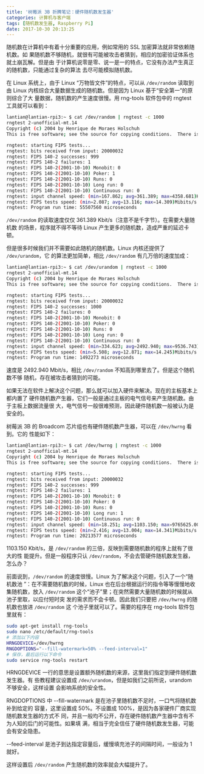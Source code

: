 ```yaml
---
title: '树莓派 3B 折腾笔记：硬件随机数发生器'
categories: 计算机与客户端
tags: [随机数发生器, Raspberry Pi]
date: 2017-10-30 20:13:25
---
```


随机数在计算机中有着十分重要的应用，例如常用的 SSL 加密算法就非常依赖随机数。如
果随机数不够随机，就很有可能被攻击者猜到，相应的加密验证体系也就土崩瓦解。但是由
于计算机说零是零、说一是一的特点，它没有办法产生真正的随机数，只能通过复杂的算法
去尽可能模拟随机数。

在 Linux 系统上，由于 Linux “万物皆文件”的特点，可以从 `/dev/random` 读取到由
Linux 内核综合大量数据生成的随机数。但是因为 Linux 基于“安全第一”的原则综合了大
量数据，随机数的产生速度很慢。用 rng-tools 软件包中的 rngtest 工具就可以看到：

```bash
lantian@lantian-rpi3:~ $ cat /dev/random | rngtest -c 1000
rngtest 2-unofficial-mt.14
Copyright (c) 2004 by Henrique de Moraes Holschuh
This is free software; see the source for copying conditions.  There is NO warranty; not even for MERCHANTABILITY or FITNESS FOR A PARTICULAR PURPOSE.

rngtest: starting FIPS tests...
rngtest: bits received from input: 20000032
rngtest: FIPS 140-2 successes: 999
rngtest: FIPS 140-2 failures: 1
rngtest: FIPS 140-2(2001-10-10) Monobit: 0
rngtest: FIPS 140-2(2001-10-10) Poker: 1
rngtest: FIPS 140-2(2001-10-10) Runs: 0
rngtest: FIPS 140-2(2001-10-10) Long run: 0
rngtest: FIPS 140-2(2001-10-10) Continuous run: 0
rngtest: input channel speed: (min=167.862; avg=361.389; max=4358.681)Kibits/s
rngtest: FIPS tests speed: (min=2.087; avg=13.116; max=14.309)Mibits/s
rngtest: Program run time: 55507560 microseconds
```

`/dev/random` 的读取速度仅仅 361.389 Kbit/s（注意不是千字节）。在需要大量随机数
的场景，程序就不得不等待 Linux 产生更多的随机数，造成严重的延迟卡顿。

但是很多时候我们并不需要如此随机的随机数。Linux 内核还提供了 `/dev/urandom`，它
的算法更加简单，相比 `/dev/random` 有几万倍的速度加成：

```bash
lantian@lantian-rpi3:~ $ cat /dev/urandom | rngtest -c 1000
rngtest 2-unofficial-mt.14
Copyright (c) 2004 by Henrique de Moraes Holschuh
This is free software; see the source for copying conditions.  There is NO warranty; not even for MERCHANTABILITY or FITNESS FOR A PARTICULAR PURPOSE.

rngtest: starting FIPS tests...
rngtest: bits received from input: 20000032
rngtest: FIPS 140-2 successes: 1000
rngtest: FIPS 140-2 failures: 0
rngtest: FIPS 140-2(2001-10-10) Monobit: 0
rngtest: FIPS 140-2(2001-10-10) Poker: 0
rngtest: FIPS 140-2(2001-10-10) Runs: 0
rngtest: FIPS 140-2(2001-10-10) Long run: 0
rngtest: FIPS 140-2(2001-10-10) Continuous run: 0
rngtest: input channel speed: (min=334.623; avg=2492.940; max=9536.743)Mibits/s
rngtest: FIPS tests speed: (min=5.508; avg=12.871; max=14.245)Mibits/s
rngtest: Program run time: 1492273 microseconds
```

速度是 2492.940 Mbit/s，相比 `/dev/random` 不知高到哪里去了。但是这个随机数不够
随机，存在被攻击者猜到的可能。

如果无法在软件上解决这个问题，那么就可以加入硬件来解决。现在的主板基本上都内置了
硬件随机数产生器，它们一般是通过主板的电气信号来产生随机数。由于主板上数据流量很
大，电气信号一般很难预测，因此硬件随机数一般被认为是安全的。

树莓派 3B 的 Broadcom 芯片组也有硬件随机数产生器，可以在 `/dev/hwrng` 看到。它的
性能如下：

```bash
lantian@lantian-rpi3:~ $ cat /dev/hwrng | rngtest -c 1000
rngtest 2-unofficial-mt.14
Copyright (c) 2004 by Henrique de Moraes Holschuh
This is free software; see the source for copying conditions.  There is NO warranty; not even for MERCHANTABILITY or FITNESS FOR A PARTICULAR PURPOSE.

rngtest: starting FIPS tests...
rngtest: bits received from input: 20000032
rngtest: FIPS 140-2 successes: 999
rngtest: FIPS 140-2 failures: 1
rngtest: FIPS 140-2(2001-10-10) Monobit: 0
rngtest: FIPS 140-2(2001-10-10) Poker: 0
rngtest: FIPS 140-2(2001-10-10) Runs: 0
rngtest: FIPS 140-2(2001-10-10) Long run: 1
rngtest: FIPS 140-2(2001-10-10) Continuous run: 0
rngtest: input channel speed: (min=18.251; avg=1103.150; max=9765625.000)Kibits/s
rngtest: FIPS tests speed: (min=2.416; avg=13.004; max=14.341)Mibits/s
rngtest: Program run time: 20213577 microseconds
```

1103.150 Kbit/s，是 `/dev/random` 的三倍，反映到需要随机数的程序上就有了很大的性
能提升。但是一般程序只认 `/dev/random`，不会去管硬件随机数发生器，怎么办？

前面说到，`/dev/random` 的速度很慢。Linux 为了解决这个问题，引入了一个“随机数池
”：在不需要随机数的时候，Linux 也在后台根据运行的指令等等慢慢地收集随机数，放入
`/dev/random` 这个“池子”里；在突然需要大量随机数的时候就从池子里取，以应付短时突
发的需求而不会卡顿。因此我们只要把 `/dev/hwrng` 的随机数也放进 `/dev/random` 这
个池子里就可以了。需要的程序在 rng-tools 软件包里就有：

```bash
sudo apt-get install rng-tools
sudo nano /etc/default/rng-tools
# 添加以下内容
HRNGDEVICE=/dev/hwrng
RNGDOPTIONS="--fill-watermark=50% --feed-interval=1"
# 保存，最后运行以下命令
sudo service rng-tools restart
```

HRNGDEVICE 一行的意思是设置额外随机数的来源，这里我们指定到硬件随机数发生器。有
些教程建议设置成 `/dev/urandom`，但是如我们之前所说，urandom 不够安全，这样设置
会影响系统的安全性。

RNGDOPTIONS 中 --fill-watermark 是在池子里随机数不足时，一口气将随机数补到给定的
容量，这里设置成 50%。不设置成 100%，是因为各家硬件厂商实现随机数发生器的方式不
同，并且一般均不公开，存在硬件随机数产生器中含有不为人知的后门的可能性。如果填
满，相当于完全信任了硬件随机数发生器，可能会有安全隐患。

--feed-interval 是池子到达指定容量后，缓慢填充池子的间隔时间，一般设为 1 就好。

这样设置后 `/dev/random` 产生随机数的效率就会大幅提升了。
